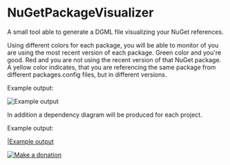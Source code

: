 NuGetPackageVisualizer
======================

A small tool able to generate a DGML file visualizing your NuGet references.

Using different colors for each package, you will be able to monitor of you are using the most recent version of each package. Green color and you're good. Red and you are not using the recent version of that NuGet package. A yellow color indicates, that you are referencing the same package from different packages.config files, but in different versions.

Example output:

![Example output](https://raw.github.com/ThomasArdal/NuGetPackageVisualizer/master/example.png)

In addition a dependency diagram will be produced for each project.

Example output:

|[Example output](https://raw.github.com/Yewridge/NuGetPackageVisualizer/projectExample.png)

[![Make a donation](http://i3.codeplex.com/Download?ProjectName=msbuildshellex&DownloadId=237259)](https://www.paypal.com/cgi-bin/webscr?cmd=_donations&business=KR2FXHQX44EQJ&lc=DK&item_name=Thomas%20Ardal&item_number=NuGetPackageVisualizer&no_note=0&cn=Add%20special%20instructions%20to%20the%20seller%3a&no_shipping=2&currency_code=DKK&bn=PP%2dDonationsBF%3abtn_donate_LG%2egif%3aNonHosted)